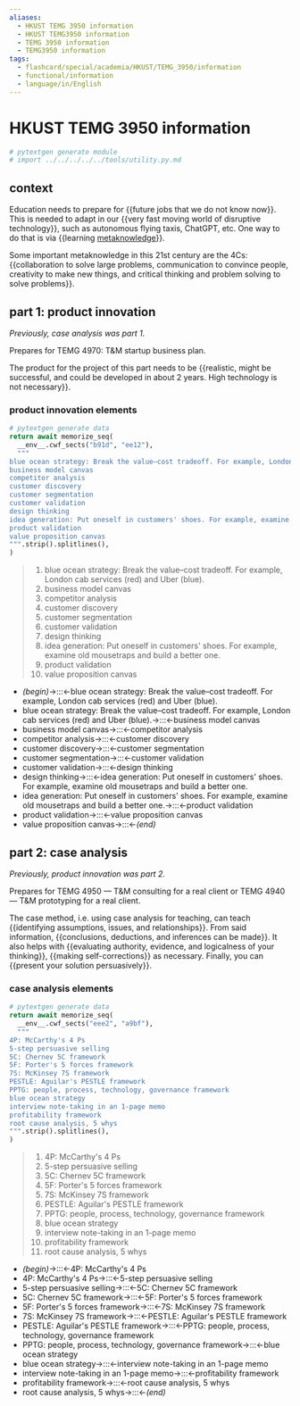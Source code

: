 ```yaml
---
aliases:
  - HKUST TEMG 3950 information
  - HKUST TEMG3950 information
  - TEMG 3950 information
  - TEMG3950 information
tags:
  - flashcard/special/academia/HKUST/TEMG_3950/information
  - functional/information
  - language/in/English
---
```


# HKUST TEMG 3950 information

```Python
# pytextgen generate module
# import ../../../../../tools/utility.py.md
```

## context

Education needs to prepare for {{future jobs that we do not know now}}. This is needed to adapt in our {{very fast moving world of disruptive technology}}, such as autonomous flying taxis, ChatGPT, etc. One way to do that is via {{learning [metaknowledge](../../../../general/metaknowledge.md)}}. <!--SR:!2024-10-15,129,290!2025-01-09,195,310!2025-03-02,241,330-->

Some important metaknowledge in this 21st century are the 4Cs: {{collaboration to solve large problems, communication to convince people, creativity to make new things, and critical thinking and problem solving to solve problems}}. <!--SR:!2024-10-27,112,250-->

## part 1: product innovation

_Previously, case analysis was part 1._

Prepares for TEMG 4970: T&M startup business plan.

The product for the project of this part needs to be {{realistic, might be successful, and could be developed in about 2 years. High technology is not necessary}}. <!--SR:!2024-09-22,110,290-->

### product innovation elements

```Python
# pytextgen generate data
return await memorize_seq(
  __env__.cwf_sects("b91d", "ee12"),
  """
blue ocean strategy: Break the value–cost tradeoff. For example, London cab services (red) and Uber (blue).
business model canvas
competitor analysis
customer discovery
customer segmentation
customer validation
design thinking
idea generation: Put oneself in customers' shoes. For example, examine old mousetraps and build a better one.
product validation
value proposition canvas
""".strip().splitlines(),
)
```

<!--pytextgen generate section="b91d"--><!-- The following content is generated at 2024-04-22T01:23:52.625964+08:00. Any edits will be overridden! -->

> 1. blue ocean strategy: Break the value–cost tradeoff. For example, London cab services (red) and Uber (blue).
> 2. business model canvas
> 3. competitor analysis
> 4. customer discovery
> 5. customer segmentation
> 6. customer validation
> 7. design thinking
> 8. idea generation: Put oneself in customers' shoes. For example, examine old mousetraps and build a better one.
> 9. product validation
> 10. value proposition canvas

<!--/pytextgen-->

<!--pytextgen generate section="ee12"--><!-- The following content is generated at 2024-04-22T01:23:52.609013+08:00. Any edits will be overridden! -->

- _(begin)_→:::←blue ocean strategy: Break the value–cost tradeoff. For example, London cab services (red) and Uber (blue). <!--SR:!2024-08-14,84,290!2025-03-12,248,330-->
- blue ocean strategy: Break the value–cost tradeoff. For example, London cab services (red) and Uber (blue).→:::←business model canvas <!--SR:!2024-08-25,81,270!2024-08-13,44,250-->
- business model canvas→:::←competitor analysis <!--SR:!2024-07-29,68,270!2024-10-13,107,250-->
- competitor analysis→:::←customer discovery <!--SR:!2024-07-29,24,210!2024-08-28,91,270-->
- customer discovery→:::←customer segmentation <!--SR:!2024-10-15,123,290!2024-10-16,129,290-->
- customer segmentation→:::←customer validation <!--SR:!2024-08-27,82,270!2024-07-16,55,270-->
- customer validation→:::←design thinking <!--SR:!2024-07-23,50,230!2024-09-03,88,270-->
- design thinking→:::←idea generation: Put oneself in customers' shoes. For example, examine old mousetraps and build a better one. <!--SR:!2024-07-23,16,170!2024-08-15,73,250-->
- idea generation: Put oneself in customers' shoes. For example, examine old mousetraps and build a better one.→:::←product validation <!--SR:!2024-08-19,42,230!2024-07-25,44,230-->
- product validation→:::←value proposition canvas <!--SR:!2024-07-20,18,170!2024-10-08,100,250-->
- value proposition canvas→:::←_(end)_ <!--SR:!2025-03-06,244,330!2024-07-21,60,270-->

<!--/pytextgen-->

## part 2: case analysis

_Previously, product innovation was part 2._

Prepares for TEMG 4950 — T&M consulting for a real client or TEMG 4940 — T&M prototyping for a real client.

The case method, i.e. using case analysis for teaching, can teach {{identifying assumptions, issues, and relationships}}. From said information, {{conclusions, deductions, and inferences can be made}}. It also helps with {{evaluating authority, evidence, and logicalness of your thinking}}, {{making self-corrections}} as necessary. Finally, you can {{present your solution persuasively}}. <!--SR:!2024-08-14,50,301!2024-08-28,66,321!2024-08-05,44,301!2024-09-07,73,321!2024-09-03,70,321-->

### case analysis elements

```Python
# pytextgen generate data
return await memorize_seq(
  __env__.cwf_sects("eee2", "a9bf"),
  """
4P: McCarthy's 4 Ps
5-step persuasive selling
5C: Chernev 5C framework
5F: Porter's 5 forces framework
7S: McKinsey 7S framework
PESTLE: Aguilar's PESTLE framework
PPTG: people, process, technology, governance framework
blue ocean strategy
interview note-taking in an 1-page memo
profitability framework
root cause analysis, 5 whys
""".strip().splitlines(),
)
```

<!--pytextgen generate section="eee2"--><!-- The following content is generated at 2024-06-04T22:06:05.636924+08:00. Any edits will be overridden! -->

> 1. 4P: McCarthy's 4 Ps
> 2. 5-step persuasive selling
> 3. 5C: Chernev 5C framework
> 4. 5F: Porter's 5 forces framework
> 5. 7S: McKinsey 7S framework
> 6. PESTLE: Aguilar's PESTLE framework
> 7. PPTG: people, process, technology, governance framework
> 8. blue ocean strategy
> 9. interview note-taking in an 1-page memo
> 10. profitability framework
> 11. root cause analysis, 5 whys

<!--/pytextgen-->

<!--pytextgen generate section="a9bf"--><!-- The following content is generated at 2024-06-04T22:06:05.721345+08:00. Any edits will be overridden! -->

- _(begin)_→:::←4P: McCarthy's 4 Ps <!--SR:!2024-08-08,44,301!2024-09-08,74,321-->
- 4P: McCarthy's 4 Ps→:::←5-step persuasive selling <!--SR:!2024-07-22,22,261!2024-08-19,55,301-->
- 5-step persuasive selling→:::←5C: Chernev 5C framework <!--SR:!2024-08-11,47,301!2024-07-30,38,301-->
- 5C: Chernev 5C framework→:::←5F: Porter's 5 forces framework <!--SR:!2024-07-18,32,281!2024-08-13,49,301-->
- 5F: Porter's 5 forces framework→:::←7S: McKinsey 7S framework <!--SR:!2024-08-06,44,301!2024-08-26,64,321-->
- 7S: McKinsey 7S framework→:::←PESTLE: Aguilar's PESTLE framework <!--SR:!2024-09-27,75,281!2024-08-31,47,281-->
- PESTLE: Aguilar's PESTLE framework→:::←PPTG: people, process, technology, governance framework <!--SR:!2024-08-10,38,261!2024-07-24,24,281-->
- PPTG: people, process, technology, governance framework→:::←blue ocean strategy <!--SR:!2024-08-10,46,301!2024-08-04,43,301-->
- blue ocean strategy→:::←interview note-taking in an 1-page memo <!--SR:!2024-07-20,32,281!2024-08-08,25,221-->
- interview note-taking in an 1-page memo→:::←profitability framework <!--SR:!2024-09-11,62,261!2024-08-24,41,221-->
- profitability framework→:::←root cause analysis, 5 whys <!--SR:!2024-07-28,13,261!2024-07-26,24,241-->
- root cause analysis, 5 whys→:::←_(end)_ <!--SR:!2024-08-17,53,301!2024-08-14,50,301-->

<!--/pytextgen-->
